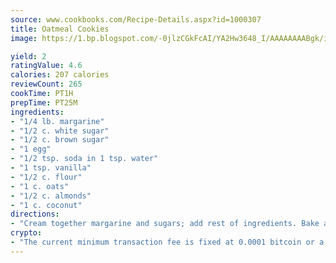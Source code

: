 ```yaml
---
source: www.cookbooks.com/Recipe-Details.aspx?id=1000307
title: Oatmeal Cookies
image: https://1.bp.blogspot.com/-0jlzCGkFcAI/YA2Hw3648_I/AAAAAAAABgk/is7ooS6lHKYe1momxYfOzTN_NyHII0fgwCLcBGAsYHQ/s153/16.png

yield: 2
ratingValue: 4.6
calories: 207 calories
reviewCount: 265
cookTime: PT1H
prepTime: PT25M
ingredients:
- "1/4 lb. margarine"
- "1/2 c. white sugar"
- "1/2 c. brown sugar"
- "1 egg"
- "1/2 tsp. soda in 1 tsp. water"
- "1 tsp. vanilla"
- "1/2 c. flour"
- "1 c. oats"
- "1/2 c. almonds"
- "1 c. coconut"
directions:
- "Cream together margarine and sugars; add rest of ingredients. Bake at 350u00b0 for 10 to 12 minutes."
crypto:
- "The current minimum transaction fee is fixed at 0.0001 bitcoin or a tenth of a millibitcoin per kilobyte, recently decreased from one millibitcoin."
---
```

